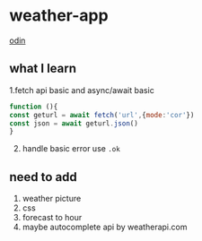 # weather-app

[odin](https://www.theodinproject.com/lessons/node-path-javascript-weather-app)
## what I learn 
1.fetch api basic and async/await basic
```javascript
function (){
const geturl = await fetch('url',{mode:'cor'})
const json = await geturl.json()
}
```
2. handle basic error use ```.ok```


## need to add

1. weather picture
2. css
3. forecast to hour
4. maybe autocomplete api by weatherapi.com
